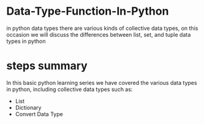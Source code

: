 # Data-Type-Function-In-Python
   in python data types there are various kinds of collective data types, on this occasion we will discuss the differences between list, set, and tuple data types in python
   

# steps summary
   In  this  basic  python  learning  series  we  have  covered  the  various  data  types in python,  including  collective  data  types such  as:
    <ul>
  <li>List</li>
  <li>Dictionary</li>
  <li>Convert  Data  Type </li>
</ul>
